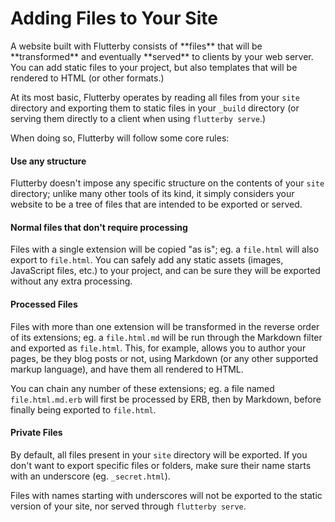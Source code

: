 # Adding Files to Your Site

<div class="intro" markdown="1">
A website built with Flutterby consists of **files** that will be **transformed** and eventually **served** to clients by your web server. You can add static files to your project, but also templates that will be rendered to HTML (or other formats.)
</div>

At its most basic, Flutterby operates by reading all files from your `site` directory and exporting them to static files in your `_build` directory (or serving them directly to a client when using `flutterby serve`.)

When doing so, Flutterby will follow some core rules:


#### Use any structure

Flutterby doesn't impose any specific structure on the contents of your `site` directory; unlike many other tools of its kind, it simply considers your website to be a tree of files that are intended to be exported or served.


#### Normal files that don't require processing

Files with a single extension will be copied "as is"; eg. a `file.html` will also export to `file.html`. You can safely add any static assets (images, JavaScript files, etc.) to your project, and can be sure they will be exported without any extra processing.


#### Processed Files

Files with more than one extension will be transformed in the reverse order of its extensions; eg. a `file.html.md` will be run through the Markdown filter and exported as `file.html`. This, for example, allows you to author your pages, be they blog posts or not, using Markdown (or any other supported markup language), and have them all rendered to HTML.

You can chain any number of these extensions; eg. a file named `file.html.md.erb` will first be processed by ERB, then by Markdown, before finally being exported to `file.html`.



#### Private Files

By default, all files present in your `site` directory will be exported. If you don't want to export specific files or folders, make sure their name starts with an underscore (eg. `_secret.html`).

Files with names starting with underscores will not be exported to the static version of your site, nor served through `flutterby serve`.
